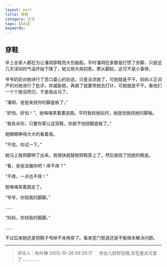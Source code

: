 ```yaml
---
layout: post
title: 穿鞋
category: 生活
tags: [Ada]
keywords:
---
```


## 穿鞋

早上全家人都在为让潘玥穿鞋而大伤脑筋。平时潘玥在家都是打惯了赤脚，只是这几天深圳的气温开始下降了，她又刚大病初愈。寒从脚起，这可不是小事呀。

爷爷奶奶对她进行了苦口婆心的劝说，只差没求她了，可她就是不干。妈妈义正词严的对她进行了批评，并威胁她，再病了就要带她去打针，可她就是不干。看他们一个个挫羽而归，于是我出马了。

“潘玥，爸爸来挠你的脚底板了。”

“好怕，好怕！”，她咯咯笑着要逃跑。平时我和她玩时，她就怕我挠她的脚板。

“我告诉你，只要你穿让这双鞋，你就不怕挠脚底板了。”

她眼睛睁得大大的看着我。

“不信，你试一下。”

她马上就把脚伸了出来。我很快就替她把鞋穿上了。然后我挠了挠她的鞋底。

“看，爸爸没骗你吧！痒不痒？”

“不痒，一点也不痒！”

她咯咯笑着跑走了。

“爷爷，你挠我的脚脚。”

……

“妈妈，你挠我的脚脚。”

……

不过后来她还是把鞋子甩掉不肯再穿了。看来歪门邪道还是不能根本解决问题。

---

> 评论人：秋叶禅   2005-10-26 09:29:17   　
> 你女儿好好玩哦,实在是太可爱了..............
